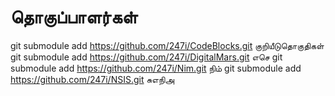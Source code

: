 # தொகுப்பாளர்கள்
git submodule add https://github.com/247i/CodeBlocks.git குறியீடுதொகுதிகள் 
git submodule add https://github.com/247i/DigitalMars.git எசெ
git submodule add https://github.com/247i/Nim.git நிம் 
git submodule add https://github.com/247i/NSIS.git சுஎநிஅ 
